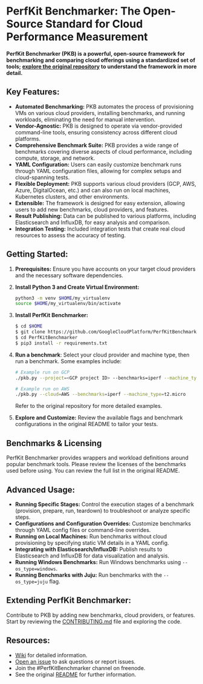 # PerfKit Benchmarker: The Open-Source Standard for Cloud Performance Measurement

**PerfKit Benchmarker (PKB) is a powerful, open-source framework for benchmarking and comparing cloud offerings using a standardized set of tools; [explore the original repository](https://github.com/GoogleCloudPlatform/PerfKitBenchmarker) to understand the framework in more detail.**

## Key Features:

*   **Automated Benchmarking:** PKB automates the process of provisioning VMs on various cloud providers, installing benchmarks, and running workloads, eliminating the need for manual intervention.
*   **Vendor-Agnostic:** PKB is designed to operate via vendor-provided command-line tools, ensuring consistency across different cloud platforms.
*   **Comprehensive Benchmark Suite:** PKB provides a wide range of benchmarks covering diverse aspects of cloud performance, including compute, storage, and network.
*   **YAML Configuration:** Users can easily customize benchmark runs through YAML configuration files, allowing for complex setups and cloud-spanning tests.
*   **Flexible Deployment:** PKB supports various cloud providers (GCP, AWS, Azure, DigitalOcean, etc.) and can also run on local machines, Kubernetes clusters, and other environments.
*   **Extensible:** The framework is designed for easy extension, allowing users to add new benchmarks, cloud providers, and features.
*   **Result Publishing:** Data can be published to various platforms, including Elasticsearch and InfluxDB, for easy analysis and comparison.
*   **Integration Testing:** Included integration tests that create real cloud resources to assess the accuracy of testing.

## Getting Started:

1.  **Prerequisites:**  Ensure you have accounts on your target cloud providers and the necessary software dependencies.
2.  **Install Python 3 and Create Virtual Environment:**

    ```bash
    python3 -m venv $HOME/my_virtualenv
    source $HOME/my_virtualenv/bin/activate
    ```
3.  **Install PerfKit Benchmarker:**

    ```bash
    $ cd $HOME
    $ git clone https://github.com/GoogleCloudPlatform/PerfKitBenchmarker.git
    $ cd PerfKitBenchmarker
    $ pip3 install -r requirements.txt
    ```

4.  **Run a benchmark**: Select your cloud provider and machine type, then run a benchmark. Some examples include:

    ```bash
    # Example run on GCP
    ./pkb.py --project=<GCP project ID> --benchmarks=iperf --machine_type=f1-micro

    # Example run on AWS
    ./pkb.py --cloud=AWS --benchmarks=iperf --machine_type=t2.micro
    ```
    Refer to the original repository for more detailed examples.
5.  **Explore and Customize:**  Review the available flags and benchmark configurations in the original README to tailor your tests.

## Benchmarks & Licensing
PerfKit Benchmarker provides wrappers and workload definitions around popular
benchmark tools. Please review the licenses of the benchmarks used before using. You can review the full list in the original README.

## Advanced Usage:

*   **Running Specific Stages:** Control the execution stages of a benchmark (provision, prepare, run, teardown) to troubleshoot or analyze specific steps.
*   **Configurations and Configuration Overrides:** Customize benchmarks through YAML config files or command-line overrides.
*   **Running on Local Machines:** Run benchmarks without cloud provisioning by specifying static VM details in a YAML config.
*   **Integrating with Elasticsearch/InfluxDB:** Publish results to Elasticsearch and InfluxDB for data visualization and analysis.
*   **Running Windows Benchmarks:** Run Windows benchmarks using `--os_type=windows`.
*   **Running Benchmarks with Juju:** Run benchmarks with the `--os_type=juju` flag.

## Extending PerfKit Benchmarker:

Contribute to PKB by adding new benchmarks, cloud providers, or features. Start by reviewing the [CONTRIBUTING.md](https://github.com/GoogleCloudPlatform/PerfKitBenchmarker/blob/master/CONTRIBUTING.md) file and exploring the code.

## Resources:

*   [Wiki](https://github.com/GoogleCloudPlatform/PerfKitBenchmarker/wiki) for detailed information.
*   [Open an issue](https://github.com/GoogleCloudPlatform/PerfKitBenchmarker/issues) to ask questions or report issues.
*   Join the #PerfKitBenchmarker channel on freenode.
*   See the original [README](https://github.com/GoogleCloudPlatform/PerfKitBenchmarker) for further information.